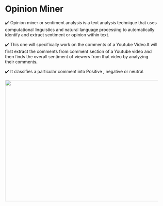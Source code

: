 # Opinion Miner
:heavy_check_mark: Opinion miner or sentiment analysis is a text analysis technique that uses computational linguistics and natural language processing to automatically identify and extract sentiment or opinion within text.

:heavy_check_mark: This one will specifically work on the comments of a Youtube Video.It will first extract the comments from comment section of a Youtube video and then finds the overall sentiment of viewers from that video by analyzing their comments.

:heavy_check_mark: It classifies a particular comment into Positive , negative or neutral.

<img src="https://user-images.githubusercontent.com/85544778/208442805-dbdc6559-3de0-4a33-9846-52259a7791d6.png" width="700" height="400" />

